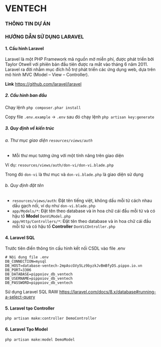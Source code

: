 # VENTECH
### THÔNG TIN DỰ ÁN

### HƯỚNG DẪN SỬ DỤNG LARAVEL
#### 1. Cấu hình Laravel

Laravel là một PHP Framework mã nguồn mở miễn phí, được phát triển bởi Taylor Otwell với phiên bản đầu tiên được ra mắt vào tháng 6 năm 2011. Laravel ra đời nhằm mục đích hỗ trợ phát triển các ứng dụng web, dựa trên mô hình MVC (Model – View – Controller).

**Link** https://github.com/laravel/laravel

##### 2. Cấu hình ban đầu
Chạy lệnh `php composer.phar install`

Copy file `.env.example` -> `.env` sau đó chạy lệnh `php artisan key:generate`


##### 3. Quy định về kiến trúc

###### a. Thư mục giao diện `resources/views/auth`

- Mỗi thư mục tương ứng với một tính năng trên giao diện

Ví dụ: `resources/views/auth/don-vi/don-vi.blade.php`

Trong đó `don-vi` là thư mục và `don-vi.blade.php` là giao diện sử dụng

###### b. Quy định đặt tên

- `resources/views/auth`: Đặt tên tiếng việt, không dấu mỗi từ cách nhau dấu gạch nối, ví dụ như `don-vi.blade.php`
- `app/Models/*`: Đặt tên theo database và in hoa chữ cái đầu mỗi từ và có hậu tố **Model**  `DonViModel.php`
- `app/Http/Controllers/*`: Đặt tên theo database và in hoa chữ cái đầu mỗi từ và có hậu tố **Controller** `DonViCOntroller.php`

#### 4. Laravel SQL

Trước tiên điền thông tin cấu hình kết nối CSDL vào file .env

``` dotenv
# Nội dung file .env
DB_CONNECTION=mysql
DB_HOST=database-ventech-2mpAscGVy5Lz9byzkJvBmBfyDS.pippo.io.vn
DB_PORT=3306
DB_DATABASE=pippoiov_db_ventech
DB_USERNAME=pippoiov_db_ventech
DB_PASSWORD=pippoiov_db_ventech
```

Sử dụng Laravel SQL RAW https://laravel.com/docs/8.x/database#running-a-select-query

#### 5. Laravel tạo Controller

```
php artisan make:controller DemoController
```

#### 6. Laravel Tạo Model

```
php artisan make:model DemoModel
```
